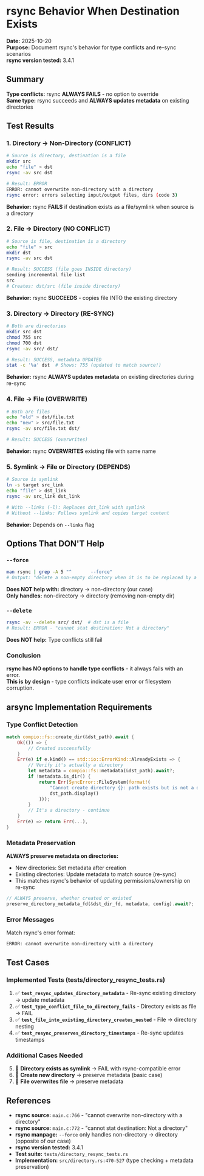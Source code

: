 # rsync Behavior When Destination Exists

**Date:** 2025-10-20  
**Purpose:** Document rsync's behavior for type conflicts and re-sync scenarios  
**rsync version tested:** 3.4.1

## Summary

**Type conflicts:** rsync **ALWAYS FAILS** - no option to override  
**Same type:** rsync succeeds and **ALWAYS updates metadata** on existing directories

## Test Results

### 1. Directory → Non-Directory (CONFLICT)

```bash
# Source is directory, destination is a file
mkdir src
echo "file" > dst
rsync -av src dst

# Result: ERROR
ERROR: cannot overwrite non-directory with a directory
rsync error: errors selecting input/output files, dirs (code 3)
```

**Behavior:** rsync **FAILS** if destination exists as a file/symlink when source is a directory

### 2. File → Directory (NO CONFLICT)

```bash
# Source is file, destination is a directory  
echo "file" > src
mkdir dst
rsync -av src dst

# Result: SUCCESS (file goes INSIDE directory)
sending incremental file list
src
# Creates: dst/src (file inside directory)
```

**Behavior:** rsync **SUCCEEDS** - copies file INTO the existing directory

### 3. Directory → Directory (RE-SYNC)

```bash
# Both are directories
mkdir src dst
chmod 755 src
chmod 700 dst
rsync -av src/ dst/

# Result: SUCCESS, metadata UPDATED
stat -c '%a' dst  # Shows: 755 (updated to match source!)
```

**Behavior:** rsync **ALWAYS updates metadata** on existing directories during re-sync

### 4. File → File (OVERWRITE)

```bash
# Both are files
echo "old" > dst/file.txt
echo "new" > src/file.txt
rsync -av src/file.txt dst/

# Result: SUCCESS (overwrites)
```

**Behavior:** rsync **OVERWRITES** existing file with same name

### 5. Symlink → File or Directory (DEPENDS)

```bash
# Source is symlink
ln -s target src_link
echo "file" > dst_link
rsync -av src_link dst_link

# With --links (-l): Replaces dst_link with symlink
# Without --links: Follows symlink and copies target content
```

**Behavior:** Depends on `--links` flag

## Options That DON'T Help

### `--force`
```bash
man rsync | grep -A 5 "^       --force"
# Output: "delete a non-empty directory when it is to be replaced by a non-directory"
```

**Does NOT help with:** directory → non-directory (our case)  
**Only handles:** non-directory → directory (removing non-empty dir)

### `--delete`
```bash
rsync -av --delete src/ dst/  # dst is a file
# Result: ERROR - "cannot stat destination: Not a directory"
```

**Does NOT help:** Type conflicts still fail

### Conclusion

**rsync has NO options to handle type conflicts** - it always fails with an error.  
**This is by design** - type conflicts indicate user error or filesystem corruption.

## arsync Implementation Requirements

### Type Conflict Detection

```rust
match compio::fs::create_dir(&dst_path).await {
    Ok(()) => {
        // Created successfully
    }
    Err(e) if e.kind() == std::io::ErrorKind::AlreadyExists => {
        // Verify it's actually a directory
        let metadata = compio::fs::metadata(&dst_path).await?;
        if !metadata.is_dir() {
            return Err(SyncError::FileSystem(format!(
                "Cannot create directory {}: path exists but is not a directory",
                dst_path.display()
            )));
        }
        // It's a directory - continue
    }
    Err(e) => return Err(...),
}
```

### Metadata Preservation

**ALWAYS preserve metadata on directories:**
- New directories: Set metadata after creation
- Existing directories: Update metadata to match source (re-sync)
- This matches rsync's behavior of updating permissions/ownership on re-sync

```rust
// ALWAYS preserve, whether created or existed
preserve_directory_metadata_fd(&dst_dir_fd, metadata, config).await?;
```

### Error Messages

Match rsync's error format:
```
ERROR: cannot overwrite non-directory with a directory
```

## Test Cases

### Implemented Tests (tests/directory_resync_tests.rs)

1. ✅ **`test_resync_updates_directory_metadata`** - Re-sync existing directory → update metadata
2. ✅ **`test_type_conflict_file_to_directory_fails`** - Directory exists as file → FAIL
3. ✅ **`test_file_into_existing_directory_creates_nested`** - File → directory nesting
4. ✅ **`test_resync_preserves_directory_timestamps`** - Re-sync updates timestamps

### Additional Cases Needed

5. 🔲 **Directory exists as symlink** → FAIL with rsync-compatible error
6. 🔲 **Create new directory** → preserve metadata (basic case)
7. 🔲 **File overwrites file** → preserve metadata

## References

- **rsync source:** `main.c:766` - "cannot overwrite non-directory with a directory"
- **rsync source:** `main.c:772` - "cannot stat destination: Not a directory"
- **rsync manpage:** `--force` only handles non-directory → directory (opposite of our case)
- **rsync version tested:** 3.4.1
- **Test suite:** `tests/directory_resync_tests.rs`
- **Implementation:** `src/directory.rs:470-527` (type checking + metadata preservation)

